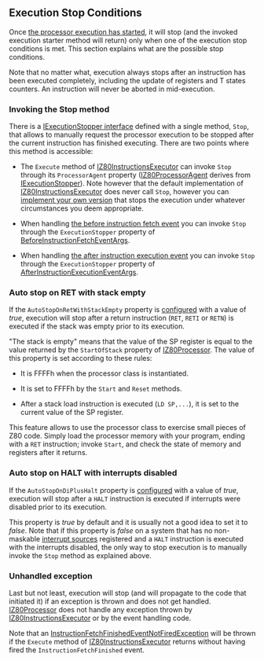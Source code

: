 ## Execution Stop Conditions

Once [the processor execution has started](HowExecutionWorks.md), it will stop (and the invoked execution starter method will return) only when one of the execution stop conditions is met. This section explains what are the possible stop conditions.

Note that no matter what, execution always stops after an instruction has been executed completely, including the update of registers and T states counters. An instruction will never be aborted in mid-execution.

### Invoking the Stop method

There is a [IExecutionStopper interface](../Main/Dependencies%20Interfaces/IExecutionStopper.cs) defined with a single method, `Stop`, that allows to manually request the processor execution to be stopped after the current instruction has finished executing. There are two points where this method is accessible:

* The `Execute` method of [IZ80InstructionsExecutor](../Main/Dependencies%20Interfaces/IZ80InstructionExecutor.cs) can invoke `Stop` through its `ProcessorAgent` property ([IZ80ProcessorAgent](../Main/Dependencies%20Interfaces/IZ80ProcessorAgent.cs) derives from [IExecutionStopper](../Main/Dependencies%20Interfaces/IExecutionStopper.cs)). Note however that the default implementation of  [IZ80InstructionsExecutor](../Main/Dependencies%20Interfaces/IZ80InstructionExecutor.cs) does never call `Stop`, however you can [implement your own version](Dependencies.md) that stops the execution under whatever circumstances you deem appropriate.

* When handling [the before instruction fetch event](InstructionExecutionFlow.md) you can invoke `Stop` through the `ExecutionStopper` property of [BeforeInstructionFetchEventArgs](../Main/EventArgs/BeforeInstructionFetchEventArgs.cs). 

* When handling [the after instruction execution event](InstructionExecutionFlow.md) you can invoke `Stop` through the `ExecutionStopper` property of [AfterInstructionExecutionEventArgs](../Main/EventArgs/AfterInstructionExecutionEventArgs.cs). 


### Auto stop on RET with stack empty

If the `AutoStopOnRetWithStackEmpty` property is [configured](Configuration.md) with a value of _true_, execution will stop after a return instruction (`RET`, `RETI` or `RETN`) is executed if the stack was empty prior to its execution.

"The stack is empty" means that the value of the SP register is equal to the value returned by the `StartOfStack` property of [IZ80Processor](../Main/IZ80Processor.cs). The value of this property is set according to these rules:

* It is FFFFh when the processor class is instantiated.

* It is set to FFFFh by the `Start` and `Reset` methods.

* After a stack load instruction is executed (`LD SP,...`), it is set to the current value of the SP register.
 
This feature allows to use the processor class to exercise small pieces of Z80 code. Simply load the processor memory with your program, ending with a `RET` instruction; invoke `Start`, and check the state of memory and registers after it returns.

### Auto stop on HALT with interrupts disabled

If the `AutoStopOnDiPlusHalt` property is [configured](Configuration.md) with a value of _true_, execution will stop after a `HALT` instruction is executed if interrupts were disabled prior to its execution.

This property is _true_ by default and it is usually not a good idea to set it to _false_. Note that if this property is _false_ on a system that has no non-maskable [interrupt sources](Docs/Interrupts.md) registered and a `HALT` instruction is executed with the interrupts disabled, the only way to stop execution is to manually invoke the `Stop` method as explained above.

### Unhandled exception

Last but not least, execution will stop (and will propagate to the code that initiated it) if an exception is thrown and does not get handled. [IZ80Processor](../Main/IZ80Processor.cs) does not handle any exception thrown by [IZ80InstructionsExecutor](../Main/Dependencies%20Interfaces/IZ80InstructionExecutor.cs) or by the event handling code.


Note that an [InstructionFetchFinishedEventNotFiredException](../Main/Custom%20Exceptions/InstructionFetchFinishedEventNotFiredException.cs) will be thrown if the `Execute` method of [IZ80InstructionsExecutor](../Main/Dependencies%20Interfaces/IZ80InstructionExecutor.cs) returns without having fired the `InstructionFetchFinished` event.